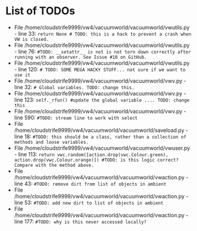 # List of TODOs

* File /home/cloudstrife9999/vw4/vacuumworld/vacuumworld/vwutils.py - line 33: `return None # TODO: this is a hack to prevent a crash when VW is closed.`
* File /home/cloudstrife9999/vw4/vacuumworld/vacuumworld/vwutils.py - line 76: `#TODO: __setattr__ is not is not torn down correctly after running with an observer. See Issue #10 on GitHub.`
* File /home/cloudstrife9999/vw4/vacuumworld/vacuumworld/vwutils.py - line 120: `# TODO: SOME MEGA HACKY STUFF... not sure if we want to use it`
* File /home/cloudstrife9999/vw4/vacuumworld/vacuumworld/vwv.py - line 32: `# Global variables. TODO: change this.`
* File /home/cloudstrife9999/vw4/vacuumworld/vacuumworld/vwv.py - line 123: `self._rfun() #update the global variable .... TODO: change this`
* File /home/cloudstrife9999/vw4/vacuumworld/vacuumworld/vwv.py - line 590: `#TODO: stream line to work with select`
* File /home/cloudstrife9999/vw4/vacuumworld/vacuumworld/saveload.py - line 18: `#TODO: this should be a class, rather than a collection of methods and loose variables.`
* File /home/cloudstrife9999/vw4/vacuumworld/vacuumworld/vwuser.py - line 113: `return vwc.random([action.drop(vwc.Colour.green), action.drop(vwc.Colour.orange)]) #TODO: is this logic correct? Compare with the method above.`
* File /home/cloudstrife9999/vw4/vacuumworld/vacuumworld/vwaction.py - line 43: `#TODO: remove dirt from list of objects in ambient`
* File /home/cloudstrife9999/vw4/vacuumworld/vacuumworld/vwaction.py - line 53: `#TODO: add new dirt to list of objects in ambient`
* File /home/cloudstrife9999/vw4/vacuumworld/vacuumworld/vwaction.py - line 177: `#TODO: why is this never accessed locally?`
